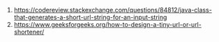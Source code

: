 1. https://codereview.stackexchange.com/questions/84812/java-class-that-generates-a-short-url-string-for-an-input-string
2. https://www.geeksforgeeks.org/how-to-design-a-tiny-url-or-url-shortener/
